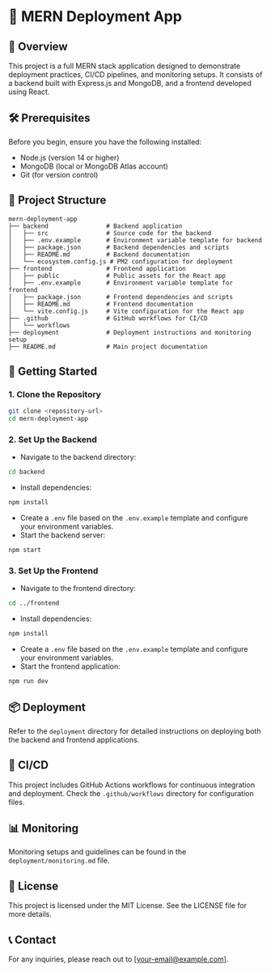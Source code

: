 # 🚀 MERN Deployment App

## 📂 Overview
This project is a full MERN stack application designed to demonstrate deployment practices, CI/CD pipelines, and monitoring setups. It consists of a backend built with Express.js and MongoDB, and a frontend developed using React.

## 🛠️ Prerequisites
Before you begin, ensure you have the following installed:
- Node.js (version 14 or higher)
- MongoDB (local or MongoDB Atlas account)
- Git (for version control)

## 📂 Project Structure
```
mern-deployment-app
├── backend                # Backend application
│   ├── src                # Source code for the backend
│   ├── .env.example       # Environment variable template for backend
│   ├── package.json       # Backend dependencies and scripts
│   ├── README.md          # Backend documentation
│   └── ecosystem.config.js # PM2 configuration for deployment
├── frontend               # Frontend application
│   ├── public             # Public assets for the React app
│   ├── .env.example       # Environment variable template for frontend
│   ├── package.json       # Frontend dependencies and scripts
│   ├── README.md          # Frontend documentation
│   └── vite.config.js     # Vite configuration for the React app
├── .github                # GitHub workflows for CI/CD
│   └── workflows
├── deployment             # Deployment instructions and monitoring setup
├── README.md              # Main project documentation
```

## 🚀 Getting Started

### 1. Clone the Repository
```bash
git clone <repository-url>
cd mern-deployment-app
```

### 2. Set Up the Backend
- Navigate to the backend directory:
```bash
cd backend
```
- Install dependencies:
```bash
npm install
```
- Create a `.env` file based on the `.env.example` template and configure your environment variables.
- Start the backend server:
```bash
npm start
```

### 3. Set Up the Frontend
- Navigate to the frontend directory:
```bash
cd ../frontend
```
- Install dependencies:
```bash
npm install
```
- Create a `.env` file based on the `.env.example` template and configure your environment variables.
- Start the frontend application:
```bash
npm run dev
```

## 📦 Deployment
Refer to the `deployment` directory for detailed instructions on deploying both the backend and frontend applications.

## 🧪 CI/CD
This project includes GitHub Actions workflows for continuous integration and deployment. Check the `.github/workflows` directory for configuration files.

## 📊 Monitoring
Monitoring setups and guidelines can be found in the `deployment/monitoring.md` file.

## 📄 License
This project is licensed under the MIT License. See the LICENSE file for more details.

## 📞 Contact
For any inquiries, please reach out to [your-email@example.com].